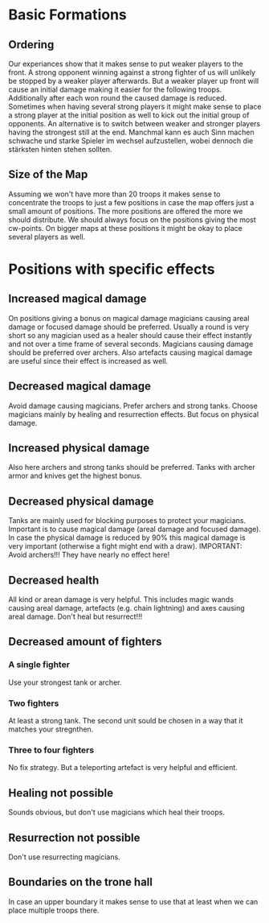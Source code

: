 # Basic Formations
## Ordering
Our experiances show that it makes sense to put weaker players to the front. A strong opponent winning against a strong fighter of us will unlikely be stopped by a weaker player afterwards. But a weaker player up front will cause an initial damage making it easier for the following troops. Additionally after each won round the caused damage is reduced. Sometimes when having several strong players it might make sense to place a strong player at the initial position as well to kick out the initial group of opponents. An alternative is to switch between weaker and stronger players having the strongest still at the end. Manchmal kann es auch Sinn machen schwache und starke Spieler im wechsel aufzustellen, wobei dennoch die stärksten hinten stehen sollten.

## Size of the Map
Assuming we won't have more than 20 troops it makes sense to concentrate the troops to just a few positions in case the map offers just a small amount of positions. The more positions are offered the more we should distribute. We should always focus on the positions giving the most cw-points. On bigger maps at these positions it might be okay to place several players as well.

# Positions with specific effects
## Increased magical damage
On positions giving a bonus on magical damage magicians causing areal damage or focused damage should be preferred. Usually a round is very short so any magician used as a healer should cause their effect instantly and not over a time frame of several seconds. Magicians causing damage should be preferred over archers. Also artefacts causing magical damage are useful since their effect is increased as well.
## Decreased magical damage
Avoid damage causing magicians. Prefer archers and strong tanks. Choose magicians mainly by healing and resurrection effects. But focus on physical damage.
## Increased physical damage
Also here archers and strong tanks should be preferred. Tanks with archer armor and knives get the highest bonus.
## Decreased physical damage
Tanks are mainly used for blocking purposes to protect your magicians. Important is to cause magical damage (areal damage and focused damage). In case the physical damage is reduced by 90% this magical damage is very important (otherwise a fight might end with a draw). IMPORTANT: Avoid archers!!! They have nearly no effect here!
## Decreased health
All kind or arean damage is very helpful. This includes magic wands causing areal damage, artefacts (e.g. chain lightning) and axes causing areal damage. Don't heal but resurrect!!!
## Decreased amount of fighters
### A single fighter
Use your strongest tank or archer.
### Two fighters
At least a strong tank. The second unit sould be chosen in a way that it matches your stregnthen.
### Three to four fighters
No fix strategy. But a teleporting artefact is very helpful and efficient.
## Healing not possible
Sounds obvious, but don't use magicians which heal their troops.
## Resurrection not possible
Don't use resurrecting magicians.
## Boundaries on the trone hall
In case an upper boundary it makes sense to use that at least when we can place multiple troops there.
